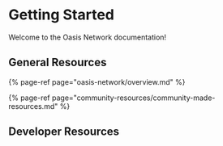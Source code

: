 # Getting Started

Welcome to the Oasis Network documentation!

## General Resources

{% page-ref page="oasis-network/overview.md" %}

{% page-ref page="community-resources/community-made-resources.md" %}

## Developer Resources



